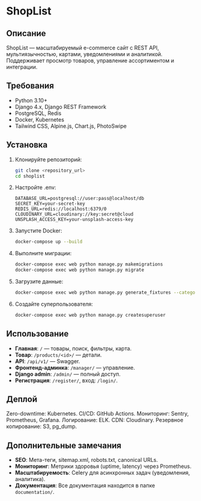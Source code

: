 # ShopList

## Описание
ShopList — масштабируемый e-commerce сайт с REST API, мультиязычностью, картами, уведомлениями и аналитикой. Поддерживает просмотр товаров, управление ассортиментом и интеграции.

## Требования
- Python 3.10+
- Django 4.x, Django REST Framework
- PostgreSQL, Redis
- Docker, Kubernetes
- Tailwind CSS, Alpine.js, Chart.js, PhotoSwipe

## Установка
1. Клонируйте репозиторий:
   ```bash
   git clone <repository_url>
   cd shoplist
   ```

2. Настройте .env:
   ```
   DATABASE_URL=postgresql://user:pass@localhost/db
   SECRET_KEY=your-secret-key
   REDIS_URL=redis://localhost:6379/0
   CLOUDINARY_URL=cloudinary://key:secret@cloud
   UNSPLASH_ACCESS_KEY=your-unsplash-access-key
   ```

3. Запустите Docker:
   ```bash
   docker-compose up --build
   ```

4. Выполните миграции:
   ```bash
   docker-compose exec web python manage.py makemigrations
   docker-compose exec web python manage.py migrate
   ```

5. Загрузите данные:
   ```bash
   docker-compose exec web python manage.py generate_fixtures --categories 5 --shops 10 --tags 15 --products 50
   ```

6. Создайте суперпользователя:
   ```bash
   docker-compose exec web python manage.py createsuperuser
   ```

## Использование

*   **Главная**: `/` — товары, поиск, фильтры, карта.
*   **Товар**: `/products/<id>/` — детали.
*   **API**: `/api/v1/` — Swagger.
*   **Фронтенд-админка**: `/manager/` — управление.
*   **Django admin**: `/admin/` — полный доступ.
*   **Регистрация**: `/register/`, вход: `/login/`.

## Деплой

Zero-downtime: Kubernetes.
CI/CD: GitHub Actions.
Мониторинг: Sentry, Prometheus, Grafana.
Логирование: ELK.
CDN: Cloudinary.
Резервное копирование: S3, pg_dump.

## Дополнительные замечания
- **SEO**: Мета-теги, sitemap.xml, robots.txt, canonical URLs.
- **Мониторинг**: Метрики здоровья (uptime, latency) через Prometheus.
- **Масштабируемость**: Celery для асинхронных задач (уведомления, аналитика).
- **Документация**: Все документация находится в папке `documentation/`.